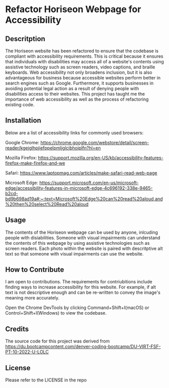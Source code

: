 # Refactor Horiseon Webpage for Accessibility

## Descritption 


The Horiseon website has been refactored to ensure that the codebase is compliant with accessibility requirements. This is critical because it ensures that individuals with disabilities may access all of a website's contents using assistive technology such as screen readers, video captions, and braille keyboards. Web accessibility not only broadens inclusion, but it is also advantageous for business because accessible websites perform better in search engines such as Google. Furthermore, it supports businesses in avoiding potential legal action as a result of denying people with disabilities access to their websites. This project has taught me the importance of web accessibility as well as the process of refactoring existing code. 


## Installation

Below are a list of accessibility links for commonly used browsers:

Google Chrome: https://chrome.google.com/webstore/detail/screen-reader/kgejglhpjiefppelpmljglcjbhoiplfn?hl=en

Mozilla Firefox: https://support.mozilla.org/en-US/kb/accessibility-features-firefox-make-firefox-and-we  

Safari: https://www.laptopmag.com/articles/make-safari-read-web-page 

Microsoft Edge: https://support.microsoft.com/en-us/microsoft-edge/accessibility-features-in-microsoft-edge-4c696192-338e-9465-b2cd-bd9b698ad19a#:~:text=Microsoft%20Edge%20can%20read%20aloud,and%20then%20select%20Read%20aloud 

## Usage 

The contents of the Horiseon webpage can be used by anyone, inlcuding people with disiabilities. Someone with visual impairments can understand the contents of this webpage by using assistive technologies such as screen readers. Each photo within the website is paired with descritptive alt text so that someone with visual impairments can use the website. 


## How to Contribute 

I am open to contributions. The requirements for contriubitions include finding ways to increase accessibility for this website. For example, if alt text is not descriptive enough and can be re-written to convey the image's meaning more accurately. 

Open the Chrome DevTools by clicking Command+Shift+I(macOS) or Control+Shift+I(Windows) to view the codebase. 

## Credits 

The source code for this project was derived from https://du.bootcampcontent.com/denver-coding-bootcamp/DU-VIRT-FSF-PT-10-2022-U-LOLC 

## License 

Please refer to the LICENSE in the repo